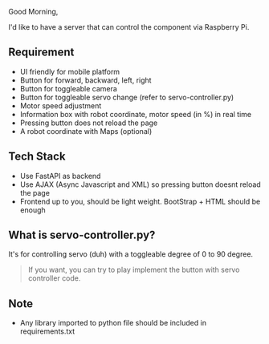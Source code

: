 Good Morning, 

I'd like to have a server that can control the component via Raspberry Pi.

## Requirement
- UI friendly for mobile platform
- Button for forward, backward, left, right
- Button for toggleable camera
- Button for toggleable servo change (refer to servo-controller.py)
- Motor speed adjustment
- Information box with robot coordinate, motor speed (in %) in real time
- Pressing button does not reload the page
- A robot coordinate with Maps (optional)

## Tech Stack
- Use FastAPI as backend 
- Use AJAX (Async Javascript and XML) so pressing button doesnt reload the page
- Frontend up to you, should be light weight. BootStrap + HTML should be enough

## What is servo-controller.py?
It's for controlling servo (duh) with a toggleable degree of 0 to 90 degree.

> If you want, you can try to play implement the button with servo controller code. 

## Note 
- Any library imported to python file should be included in requirements.txt